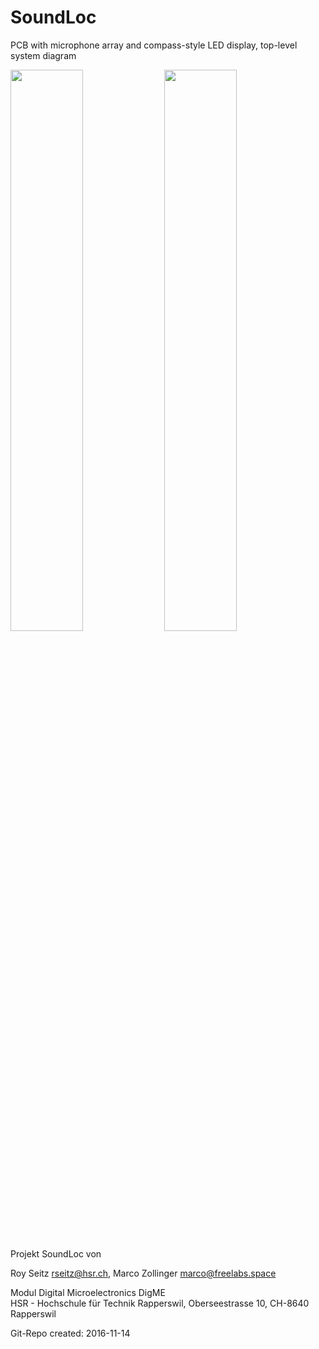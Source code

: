 # SoundLoc

PCB with microphone array and compass-style LED display, top-level system diagram

<img src="https://raw.githubusercontent.com/mzollin/SoundLoc/master/Datasheet/project_datasheet/block_diagram/pcb.jpg" width="48%"> <img src="https://raw.githubusercontent.com/mzollin/SoundLoc/master/Datasheet/project_datasheet/block_diagram/system_top_01.png" width="48%">


Projekt SoundLoc von

Roy Seitz rseitz@hsr.ch, Marco Zollinger marco@freelabs.space

Modul Digital Microelectronics DigME <br>
HSR - Hochschule für Technik Rapperswil, Oberseestrasse 10, CH-8640 Rapperswil

Git-Repo created: 2016-11-14
